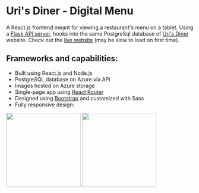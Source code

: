 # Uri's Diner - Digital Menu

A React.js frontend meant for viewing a restaurant's menu on a tablet. Using a [Flask API server](https://github.com/ugthefluffster/uris_diner_api), hooks into the same PostgreSql database of [Uri's Diner](https://github.com/ugthefluffster/uris_diner) website.
Check out the [live website](https://uris-diner-digital-menu.wittywave-70237434.germanywestcentral.azurecontainerapps.io/) (may be slow to load on first time).

## Frameworks and capabilities:
- Built using React.js and Node.js
- PostgreSQL database on Azure via API
- Images hosted on Azure storage
- Single-page app using [React Router](https://reactrouter.com/en/main)
- Designed using [Bootstrap](https://getbootstrap.com/) and customized with Sass
- Fully responsive design:
<div>
<img src="" height="200">
<img src="" height="200">
</div>
